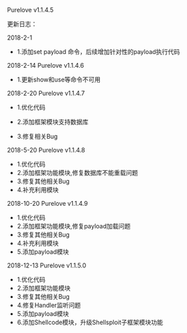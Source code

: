 Purelove  v1.1.4.5

更新日志：

2018-2-1

- 1.添加set payload 命令，后续增加针对性的payload执行代码


2018-2-14
Purelove  v1.1.4.6

- 1.更新show和use等命令不可用


2018-2-20
Purelove  v1.1.4.7

- 1.优化代码

- 2.添加框架模块支持数据库
- 3.修复相关Bug

2018-5-20
Purelove  v1.1.4.8

- 1.优化代码
- 2.添加框架功能模块,修复数据库不能重载问题
- 3.修复其他相关Bug
- 4.补充利用模块

2018-10-20
Purelove  v1.1.4.9

- 1.优化代码
- 2.添加框架功能模块,修复payload加载问题
- 3.修复其他相关Bug
- 4.补充利用模块
- 5.添加payload模块

2018-12-13
Purelove  v1.1.5.0

- 1.优化代码
- 2.添加框架功能模块
- 3.修复其他相关Bug
- 4.修复Handler监听问题
- 5.添加payload模块
- 6.添加Shellcode模块，升级Shellsploit子框架模块功能


